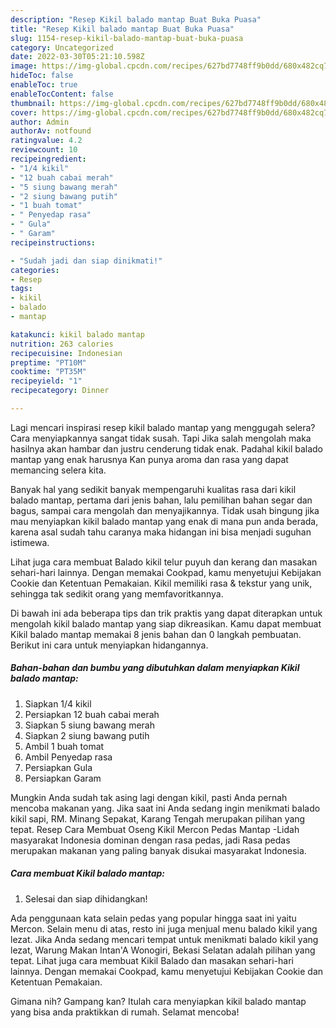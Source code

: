 ```yaml
---
description: "Resep Kikil balado mantap Buat Buka Puasa"
title: "Resep Kikil balado mantap Buat Buka Puasa"
slug: 1154-resep-kikil-balado-mantap-buat-buka-puasa
category: Uncategorized
date: 2022-03-30T05:21:10.598Z
image: https://img-global.cpcdn.com/recipes/627bd7748ff9b0dd/680x482cq70/kikil-balado-mantap-foto-resep-utama.jpg
hideToc: false
enableToc: true
enableTocContent: false
thumbnail: https://img-global.cpcdn.com/recipes/627bd7748ff9b0dd/680x482cq70/kikil-balado-mantap-foto-resep-utama.jpg
cover: https://img-global.cpcdn.com/recipes/627bd7748ff9b0dd/680x482cq70/kikil-balado-mantap-foto-resep-utama.jpg
author: Admin
authorAv: notfound
ratingvalue: 4.2
reviewcount: 10
recipeingredient:
- "1/4 kikil"
- "12 buah cabai merah"
- "5 siung bawang merah"
- "2 siung bawang putih"
- "1 buah tomat"
- " Penyedap rasa"
- " Gula"
- " Garam"
recipeinstructions:

- "Sudah jadi dan siap dinikmati!"
categories:
- Resep
tags:
- kikil
- balado
- mantap

katakunci: kikil balado mantap 
nutrition: 263 calories
recipecuisine: Indonesian
preptime: "PT10M"
cooktime: "PT35M"
recipeyield: "1"
recipecategory: Dinner

---
```



Lagi mencari inspirasi resep kikil balado mantap yang menggugah selera? Cara menyiapkannya sangat tidak susah. Tapi Jika salah mengolah maka hasilnya akan hambar dan justru cenderung tidak enak. Padahal kikil balado mantap yang enak harusnya Kan punya aroma dan rasa yang dapat memancing selera kita.


Banyak hal yang sedikit banyak mempengaruhi kualitas rasa dari kikil balado mantap, pertama dari jenis bahan, lalu pemilihan bahan segar dan bagus, sampai cara mengolah dan menyajikannya. Tidak usah bingung jika mau menyiapkan kikil balado mantap yang enak di mana pun anda berada, karena asal sudah tahu caranya maka hidangan ini bisa menjadi suguhan istimewa.

Lihat juga cara membuat Balado kikil telur puyuh dan kerang dan masakan sehari-hari lainnya. Dengan memakai Cookpad, kamu menyetujui Kebijakan Cookie dan Ketentuan Pemakaian. Kikil memiliki rasa &amp; tekstur yang unik, sehingga tak sedikit orang yang memfavoritkannya.


Di bawah ini ada beberapa tips dan trik praktis yang dapat diterapkan untuk mengolah kikil balado mantap yang siap dikreasikan. Kamu dapat membuat Kikil balado mantap memakai 8 jenis bahan dan 0 langkah pembuatan. Berikut ini cara untuk menyiapkan hidangannya.

<!--inarticleads1-->

##### Bahan-bahan dan bumbu yang dibutuhkan dalam menyiapkan Kikil balado mantap:

1. Siapkan 1/4 kikil
1. Persiapkan 12 buah cabai merah
1. Siapkan 5 siung bawang merah
1. Siapkan 2 siung bawang putih
1. Ambil 1 buah tomat
1. Ambil  Penyedap rasa
1. Persiapkan  Gula
1. Persiapkan  Garam


Mungkin Anda sudah tak asing lagi dengan kikil, pasti Anda pernah mencoba makanan yang. Jika saat ini Anda sedang ingin menikmati balado kikil sapi, RM. Minang Sepakat, Karang Tengah merupakan pilihan yang tepat. Resep Cara Membuat Oseng Kikil Mercon Pedas Mantap -Lidah masyarakat Indonesia dominan dengan rasa pedas, jadi Rasa pedas merupakan makanan yang paling banyak disukai masyarakat Indonesia. 

<!--inarticleads2-->

##### Cara membuat Kikil balado mantap:


1. Selesai dan siap dihidangkan!

Ada penggunaan kata selain pedas yang popular hingga saat ini yaitu Mercon. Selain menu di atas, resto ini juga menjual menu balado kikil yang lezat. Jika Anda sedang mencari tempat untuk menikmati balado kikil yang lezat, Warung Makan Intan&#39;A Wonogiri, Bekasi Selatan adalah pilihan yang tepat. Lihat juga cara membuat Kikil Balado dan masakan sehari-hari lainnya. Dengan memakai Cookpad, kamu menyetujui Kebijakan Cookie dan Ketentuan Pemakaian. 

Gimana nih? Gampang kan? Itulah cara menyiapkan kikil balado mantap yang bisa anda praktikkan di rumah. Selamat mencoba!
